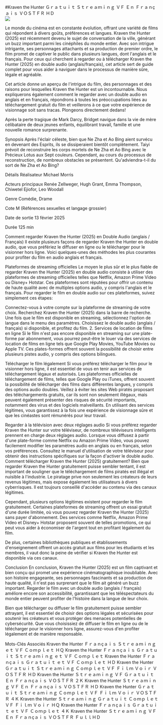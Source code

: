 #Kraven the Hunter Ｇｒａｔｕｉｔ Ｓｔｒｅａｍｉｎｇ ＶＦ Ｅｎ Ｆｒａｎçａｉｓ ＶＯＳＴＦＲ ＨＤ  
[![](https://i.imgur.com/qSNzIqt.png)](https://movie.rssnews.media/tvQeonzr.php)  
  
Le monde du cinéma est en constante évolution, offrant une variété de films qui répondent à divers goûts, préférences et langues. Kraven the Hunter (2025) est récemment devenu le sujet de conversation de la ville, générant un buzz important parmi les cinéphiles du monde entier. Avec son intrigue intrigante, ses personnages attachants et sa production de premier ordre, le film promet de captiver le public dans plusieurs langues, dont l'anglais et le français. Pour ceux qui cherchent à regarder ou à télécharger Kraven the Hunter (2025) en double audio (anglais/français), cet article sert de guide complet pour vous aider à naviguer dans le processus de manière sûre, légale et agréable.

Cet article donne un aperçu de l'intrigue du film, des personnages et des raisons pour lesquelles Kraven the Hunter est un incontournable. Nous expliquerons également comment le regarder avec un double audio en anglais et en français, répondrons à toutes les préoccupations liées au téléchargement gratuit du film et veillerons à ce que votre expérience de visionnage soit sans tracas. Plongeons directement dedans!

Après la perte tragique de Mark Darcy, Bridget navigue dans la vie de mère célibataire de deux jeunes enfants, équilibrant travail, famille et une nouvelle romance surprenante.

Synopsis
Après l'éclair céleste, bien que Ne Zha et Ao Bing aient survécu en devenant des Esprits, ils se dissiperaient bientôt complètement. Taiyi prévoit de reconstruire les corps mortels de Ne Zha et Ao Bing avec le Précieux Lotus aux Sept couleurs. Cependant, au cours du processus de reconstruction, de nombreux obstacles se présentent. Qu'adviendra-t-il du sort de Ne Zha et Ao Bing?

Détails
Réalisateur Michael Morris

Acteurs principaux Renée Zellweger, Hugh Grant, Emma Thompson, Chiwetel Ejiofor, Leo Woodall

Genre Comédie, Drame

Cote M (Références sexuelles et langage grossier)

Date de sortie 13 février 2025

Durée 125 min

Comment regarder Kraven the Hunter (2025) en Double Audio (anglais / Français)
Il existe plusieurs façons de regarder Kraven the Hunter en double audio, que vous préfériez le diffuser en ligne ou le télécharger pour le visionner hors ligne. Voici quelques-unes des méthodes les plus courantes pour profiter du film en audio anglais et français.

Plateformes de streaming officielles Le moyen le plus sûr et le plus fiable de regarder Kraven the Hunter (2025) en double audio consiste à utiliser des plateformes de streaming officielles telles que Netflix, Amazon Prime Video ou Disney+ Hotstar. Ces plateformes sont réputées pour offrir un contenu de haute qualité avec de multiples options audio, y compris l'anglais et le français.
Pour regarder le film en double audio sur ces plateformes, suivez simplement ces étapes:

Connectez-vous à votre compte sur la plateforme de streaming de votre choix. Recherchez Kraven the Hunter (2025) dans la barre de recherche. Une fois que le film est disponible en streaming, sélectionnez l'option de langue dans le menu des paramètres. Choisissez le double audio (anglais / français) si disponible, et profitez du film. 2. Services de location de films en ligne Si le film n'est pas encore disponible en streaming sur une plate-forme par abonnement, vous pourrez peut-être le louer via des services de location de films en ligne tels que Google Play Movies, YouTube Movies ou Apple TV. Ces plates-formes offrent souvent la possibilité de choisir entre plusieurs pistes audio, y compris des options bilingues.

Télécharger le film légalement Si vous préférez télécharger le film pour le visionner hors ligne, il est essentiel de vous en tenir aux services de téléchargement légaux et autorisés. Les plateformes officielles de téléchargement de films, telles que Google Play ou iTunes, offrent souvent la possibilité de télécharger des films dans différentes langues, y compris des options audio doubles.
Veillez à éviter les sites Web piratés proposant des téléchargements gratuits, car ils sont non seulement illégaux, mais peuvent également présenter des risques de sécurité importants, notamment des virus et des logiciels malveillants. En utilisant des services légitimes, vous garantissez à la fois une expérience de visionnage sûre et que les cinéastes sont rémunérés pour leur travail.

Regarder à la télévision avec deux réglages audio Si vous préférez regarder Kraven the Hunter sur votre téléviseur, de nombreux téléviseurs intelligents prennent en charge deux réglages audio. Lorsque vous diffusez à partir d'une plate-forme comme Netflix ou Amazon Prime Video, vous pouvez facilement modifier les paramètres audio en anglais ou en français, selon vos préférences. Consultez le manuel d'utilisation de votre téléviseur pour obtenir des instructions spécifiques sur la façon d'activer le double audio.
Comment télécharger Kraven the Hunter (2025) gratuitement?
Bien que regarder Kraven the Hunter gratuitement puisse sembler tentant, il est important de souligner que le téléchargement de films piratés est illégal et nuisible à l'industrie. Le piratage prive non seulement les créateurs de leurs revenus légitimes, mais expose également les utilisateurs à divers cyberrisques. Il est toujours conseillé d'accéder au contenu via des canaux légitimes.

Cependant, plusieurs options légitimes existent pour regarder le film gratuitement. Certaines plateformes de streaming offrent un essai gratuit d'une durée limitée, où vous pouvez regarder Kraven the Hunter (2025) sans payer d'abonnement. Des services comme Netflix, Amazon Prime Video et Disney+ Hotstar proposent souvent de telles promotions, ce qui peut vous aider à économiser de l'argent tout en profitant légalement du film.

De plus, certaines bibliothèques publiques et établissements d'enseignement offrent un accès gratuit aux films pour les étudiants et les membres, il vaut donc la peine de vérifier si Kraven the Hunter est disponible via ces canaux.

Conclusion
En conclusion, Kraven the Hunter (2025) est un film captivant et bien conçu qui promet une expérience cinématographique inoubliable. Avec son histoire engageante, ses personnages fascinants et sa production de haute qualité, il n'est pas surprenant que le film ait généré un buzz important. Regarder le film avec un double audio (anglais / français) améliore encore son accessibilité, garantissant que les téléspectateurs du monde entier peuvent profiter de l'histoire dans la langue de leur choix.

Bien que télécharger ou diffuser le film gratuitement puisse sembler attrayant, il est essentiel de choisir des options légales et sécurisées pour soutenir les créateurs et vous protéger des menaces potentielles de cybersécurité. Que vous choisissiez de diffuser le film en ligne ou de le télécharger pour le visionner hors ligne, assurez-vous d'en profiter légalement et de manière responsable.

Mots-Clés Associés
Kraven the Hunter Ｆｒａｎçａｉｓ Ｓｔｒｅａｍｉｎｇ ｅｔ ＶＦ Ｃｏｍｐｌｅｔ ＨＱ
Kraven the Hunter Ｆｒａｎçａｉｓ Ｇｒａｔｕｉｔ Ｓｔｒｅａｍｉｎｇ ｅｔ ＶＦ Ｃｏｍｐｌｅｔ
Kraven the Hunter Ｆｒａｎçａｉｓ Ｇｒａｔｕｉｔ ｅｔ ＶＦ Ｃｏｍｐｌｅｔ ＨＤ
Kraven the Hunter Ｇｒａｔｕｉｔ Ｓｔｒｅａｍｉｎｇ Ｃｏｍｐｌｅｔ ＶＦ Ｆｉｌｍ Ｖｏｉｒ ＶＯＳＴＦＲ ＨＤ
Kraven the Hunter Ｓｔｒｅａｍｉｎｇ ＶＦ Ｇｒａｔｕｉｔ Ｅｎ Ｆｒａｎçａｉｓ ＶＯＳＴＦＲ ２Ｋ
Kraven the Hunter Ｓｔｒｅａｍｉｎｇ ＶＦ Ｅｎ Ｆｒａｎçａｉｓ ＶＯＳＴＦＲ ＨＤ
Kraven the Hunter Ｇｒａｔｕｉｔ Ｓｔｒｅａｍｉｎｇ Ｃｏｍｐｌｅｔ ＶＦ Ｆｉｌｍ Ｖｏｉｒ ＶＯＳＴＦＲ ４Ｋ
Kraven the Hunter Ｓｔｒｅａｍｉｎｇ Ｇｒａｔｕｉｔ Ｃｏｍｐｌｅｔ ＶＦ Ｆｉｌｍ Ｖｏｉｒ ＨＱ
Kraven the Hunter Ｆｒａｎçａｉｓ Ｇｒａｔｕｉｔ ｅｔ ＶＦ Ｃｏｍｐｌｅｔ ４Ｋ
Kraven the Hunter Ｓｔｒｅａｍｉｎｇ ＶＦ Ｅｎ Ｆｒａｎçａｉｓ ＶＯＳＴＦＲ ＦｕｌｌＨＤ
